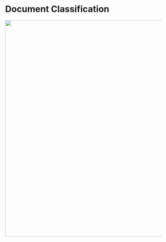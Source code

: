 # Document Classification
 
<p float="left">
  <img src="https://user-images.githubusercontent.com/42293856/52532148-018d1900-2d18-11e9-9822-f897f7cec428.png" width="800" height="700"> 
</p>
